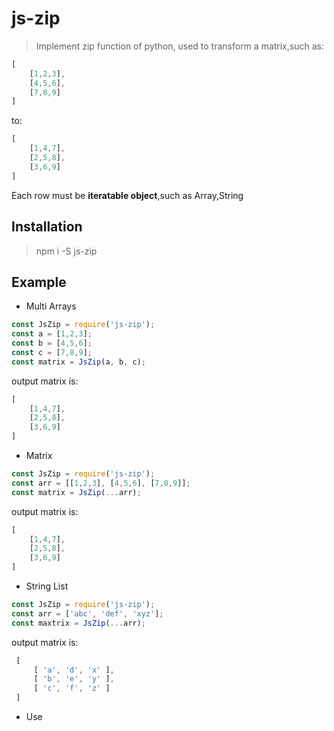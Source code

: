 # js-zip

> Implement zip function of python, used to transform a matrix,such as:

```js
[
    [1,2,3],
    [4,5,6],
    [7,8,9]
]
```
to:
```js
[
    [1,4,7],
    [2,5,8],
    [3,6,9]
]
```
Each row must be **iteratable object**,such as Array,String
## Installation

> npm i -S js-zip

## Example
- Multi Arrays
```js
const JsZip = require('js-zip');
const a = [1,2,3];
const b = [4,5,6];
const c = [7,8,9];
const matrix = JsZip(a, b, c);
```
output matrix is:
```js
[
    [1,4,7],
    [2,5,8],
    [3,6,9]
]
```
- Matrix
```js
const JsZip = require('js-zip');
const arr = [[1,2,3], [4,5,6], [7,8,9]];
const matrix = JsZip(...arr);
```
output matrix is:
```js
[
    [1,4,7],
    [2,5,8],
    [3,6,9]
]
```
- String List
```js
const JsZip = require('js-zip');
const arr = ['abc', 'def', 'xyz'];
const maxtrix = JsZip(...arr);
```
output matrix is:
```js
 [ 
     [ 'a', 'd', 'x' ], 
     [ 'b', 'e', 'y' ], 
     [ 'c', 'f', 'z' ] 
 ]
 ```
 - Use <script> label
 ```js
<script type="text/javascript" src="../dist/js-zip.min.js"></script>
<script type="text/javascript">
    (function() {
        var a = [1,2,3];
        var b = [4,5,6];
        const maxtrix = JsZip(a,b);
    })();
</script>
 ```
  ## 4. License

MIT@[ZiQiangWang](https://github.com/ZiQiangWang).
